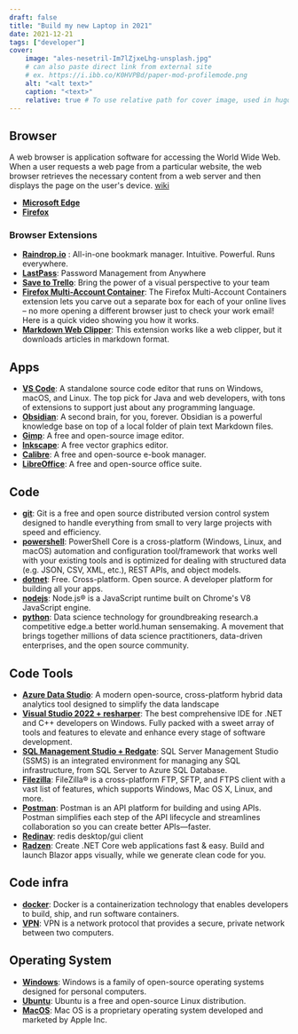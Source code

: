 ```yaml
---
draft: false
title: "Build my new Laptop in 2021"
date: 2021-12-21
tags: ["developer"]
cover:
    image: "ales-nesetril-Im7lZjxeLhg-unsplash.jpg"
    # can also paste direct link from external site
    # ex. https://i.ibb.co/K0HVPBd/paper-mod-profilemode.png
    alt: "<alt text>"
    caption: "<text>"
    relative: true # To use relative path for cover image, used in hugo Page-bundles
---
```


## Browser

A web browser is application software for accessing the World Wide Web. When a user requests a web page from a particular website, the web browser retrieves the necessary content from a web server and then displays the page on the user's device. [wiki](https://en.wikipedia.org/wiki/Web_browser)

- **[Microsoft Edge](https://microsoftedgewelcome.microsoft.com/en-us/?form=MT002G)**
- **[Firefox](https://www.mozilla.org/en-US/firefox/new/)**

### Browser Extensions

- **[Raindrop.io](https://raindrop.io/)** : All-in-one bookmark manager. Intuitive. Powerful. Runs everywhere.
- **[LastPass](https://www.lastpass.com/)**: Password Management from Anywhere
- **[Save to Trello](https://trello.com/)**: Bring the power of a visual perspective to your team
- **[Firefox Multi-Account Container](https://addons.mozilla.org/en-US/firefox/addon/multi-account-containers/)**: The Firefox Multi-Account Containers extension lets you carve out a separate box for each of your online lives – no more opening a different browser just to check your work email! Here is a quick video showing you how it works.
- **[Markdown Web Clipper](https://chrome.google.com/webstore/detail/markdownload-markdown-web/pcmpcfapbekmbjjkdalcgopdkipoggdi?hl=en-GB)**: This extension works like a web clipper, but it downloads articles in markdown format.

## Apps

- **[VS Code](https://code.visualstudio.com/)**: A standalone source code editor that runs on Windows, macOS, and Linux. The top pick for Java and web developers, with tons of extensions to support just about any programming language.
- **[Obsidian](https://obsidian.md/)**: A second brain, for you, forever. Obsidian is a powerful knowledge base on top of a local folder of plain text Markdown files.
- **[Gimp](https://www.gimp.org/)**: A free and open-source image editor.
- **[Inkscape](https://inkscape.org/)**: A free vector graphics editor.
- **[Calibre](https://calibre-ebook.com/)**: A free and open-source e-book manager.
- **[LibreOffice](https://www.libreoffice.org/)**: A free and open-source office suite.

## Code

- **[git](https://git-scm.com/)**: Git is a free and open source distributed version control system designed to handle everything from small to very large projects with speed and efficiency.
- **[powershell](https://github.com/powershell/powershell)**: PowerShell Core is a cross-platform (Windows, Linux, and macOS) automation and configuration tool/framework that works well with your existing tools and is optimized for dealing with structured data (e.g. JSON, CSV, XML, etc.), REST APIs, and object models.
- **[dotnet](https://dotnet.microsoft.com/en-us/)**: Free. Cross-platform. Open source. A developer platform for building all your apps.
- **[nodejs](https://nodejs.org/en/)**: Node.js® is a JavaScript runtime built on Chrome's V8 JavaScript engine.
- **[python](https://www.anaconda.com/)**: Data science technology for groundbreaking research.a competitive edge.a better world.human sensemaking. A movement that brings together millions of data science practitioners, data-driven enterprises, and the open source community.

## Code Tools

- **[Azure Data Studio](https://azure.microsoft.com/en-us/services/developer-tools/data-studio/)**: A modern open-source, cross-platform hybrid data analytics tool designed to simplify the data landscape
- **[Visual Studio 2022 + resharper](https://visualstudio.microsoft.com/vs/)**: The best comprehensive IDE for .NET and C++ developers on Windows. Fully packed with a sweet array of tools and features to elevate and enhance every stage of software development.
- **[SQL Management Studio + Redgate](https://docs.microsoft.com/en-us/sql/ssms/download-sql-server-management-studio-ssms?view=sql-server-ver15)**: SQL Server Management Studio (SSMS) is an integrated environment for managing any SQL infrastructure, from SQL Server to Azure SQL Database.
- **[Filezilla](https://filezilla-project.org/)**: FileZilla® is a cross-platform FTP, SFTP, and FTPS client with a vast list of features, which supports Windows, Mac OS X, Linux, and more.
- **[Postman](https://www.postman.com/)**: Postman is an API platform for building and using APIs. Postman simplifies each step of the API lifecycle and streamlines collaboration so you can create better APIs—faster.
- **[Redinav](https://www.redinav.com/)**: redis desktop/gui client
- **[Radzen](https://www.radzen.com/)**: Create .NET Core web applications fast & easy. Build and launch Blazor apps visually, while we generate clean code for you.

## Code infra

- **[docker](https://www.docker.com/)**: Docker is a containerization technology that enables developers to build, ship, and run software containers.
- **[VPN](https://www.vpnbook.com/)**: VPN is a network protocol that provides a secure, private network between two computers.

## Operating System

- **[Windows](https://www.microsoft.com/en-us/windows/)**: Windows is a family of open-source operating systems designed for personal computers.
- **[Ubuntu](https://www.ubuntu.com/)**: Ubuntu is a free and open-source Linux distribution.
- **[MacOS](https://www.apple.com/macos/)**: Mac OS is a proprietary operating system developed and marketed by Apple Inc.
